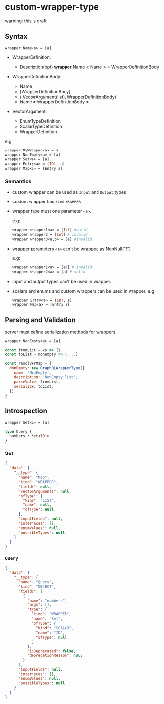 # custom-wrapper-type

warning: this is draft

## Syntax

```graphql
wrapper Name<a> = [a]
```

- WrapperDefinition:

  - Description(opt) **wrapper** Name < Name > = WrapperDefinitionBody

- WrapperDefinitionBody:

  - Name
  - [WrapperDefinitionBody]
  - ( VectorArgument(list), WrapperDefinitionBody)
  - Name **<** WrapperDefinitionBody **>**

- VectorArgument:

  - EnumTypeDefinition
  - ScalarTypeDefinition
  - WrapperDefinition

e.g

```graphql
wrapper MyWrapper<a> = a
wrapper NonEmpty<a> = [a]
wrapper Set<a> = [a]
wrapper Entry<a> = (ID!, a)
wrapper Map<a> = [Entry a]
```

### Semantics

- custom wrapper can be used as `Input` and `Output` types
- custom wrapper has `kind` `WRAPPER`
- wrapper type must one parameter `<a>`.

  e.g:

  ```graphql
  wrapper wrapper1<a> = [Int] #valid
  wrapper wrapper2 = [Int] # invalid
  wrapper wrapper3<a,b> = [a] #invalid
  ```

- wrapper parameters `<a>` can't be wrapped as NonNull("!").

  e.g:

  ```graphql
  wrapper wrapper1<a> = [a!] # invalid
  wrapper wrapper2<a> = [a] # valid
  ```

- input and output types can't be used in wrapper.
- scalars and enums and custom wrappers can be used in wrapper. e.g

  ```graphql
  wrapper Entry<a> = (ID!, a)
  wrapper Map<a> = [Entry a]
  ```

## Parsing and Validation

server must define serialization methods for wrappers.

```graphql
wrapper NonEmpty<a> = [a]
```

```js
const fromList = xs => {}
const toList = nonempty => [....]

const resolverMap = {
  NonEmpty: new GraphQLWrapperType({
    name: 'NonEmpty',
    description: 'NonEmpty list',
    parseValue: fromList,
    serialize: toList,
  })
}
```

## introspection

<!-- we will extend `ofType` so that now it supports: `NON_NULL` ,`LIST`. -->

```graphql
wrapper Set<a> = [a]

type Query {
  numbers : Set<ID!>
}
```

### Set

```json
{
  "data": {
    "__type": {
      "name": "Map",
      "kind": "WRAPPER",
      "fields": null,
      "vectorArguments": null,
      "ofType": {
        "kind": "LIST",
        "name": null,
        "ofType": null
      },
      "inputFields": null,
      "interfaces": [],
      "enumValues": null,
      "possibleTypes": null
    }
  }
}
```

### `Query`

```json
{
  "data": {
    "__type": {
      "name": "Query",
      "kind": "OBJECT",
      "fields": [
        {
          "name": "numbers",
          "args": [],
          "type": {
            "kind": "WRAPPER",
            "name": "Set",
            "ofType": {
              "kind": "SCALAR",
              "name": "ID",
              "ofType": null
            }
          },
          "isDeprecated": false,
          "deprecationReason": null
        }
      ],
      "inputFields": null,
      "interfaces": [],
      "enumValues": null,
      "possibleTypes": null
    }
  }
}
```
